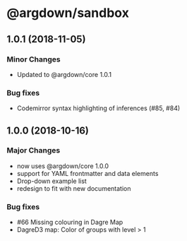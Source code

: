 # @argdown/sandbox

## 1.0.1 (2018-11-05)

### Minor Changes

* Updated to @argdown/core 1.0.1

### Bug fixes

* Codemirror syntax highlighting of inferences (#85, #84)

## 1.0.0 (2018-10-16)

### Major Changes

* now uses @argdown/core 1.0.0
* support for YAML frontmatter and data elements
* Drop-down example list
* redesign to fit with new documentation

### Bug fixes

* #66 Missing colouring in Dagre Map
* DagreD3 map: Color of groups with level > 1